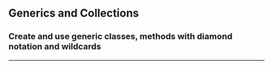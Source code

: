 ## Generics and Collections
### Create and use generic classes, methods with diamond notation and wildcards
-----
